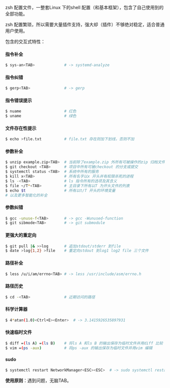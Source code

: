zsh 配置文件，一整套Linux 下的shell 配置（和基本框架），包含了自己使用到的全部功能。

zsh 配置繁琐，所以需要大量插件支持，强大却（插件）不够绝对稳定，适合普通用户使用。

包含的交互式特性：

#### 指令补全

```bash
$ sys-an<TAB>             # -> systemd-analyze
```

#### 指令纠错

```bash
$ gerp<TAB>               # -> gerp
```

#### 指令错误提示

```bash
$ nuame                   # 红色
$ uname                   # 绿色
```

#### 文件存在性提示

```bash
$ echo >file.txt          # file.txt 存在则加下划线，否则不加
```

#### 参数补全

```bash
$ unzip example.zip<TAB>  # 当前除了example.zip 外所有可被操作的zip 归档文件
$ git checkout <TAB>      # 项目中所有可被checkout 的分支或提交
$ systemctl status <TAB>  # 系统中所有的服务
$ kill x<TAB>             # 所有名字以x 开头并有权限杀死的进程
$ ls -<TAB>               # ls 指令所有的选项及其含义
$ file ~/T*<TAB>          # 主目录下所有以T 为开头文件的列表
$ echo $t                 # 所有以t/T 开头的环境变量
# 以及更多智能化的补全
```

#### 参数纠错

```bash
$ gcc -unuse-f<TAB>       # -> gcc -Wunused-function
$ git sibmode<TAB>        # -> git submodule
```

#### 更强大的重定向

```bash
$ git pull |& >>log       # 追加stdout/stderr 到file
$ date >log{1,2} >file    # 重定向stdout 到log1 log2 file 三个文件
```

#### 路径补全

```bash
$ less /u/i/am/errno<TAB> # -> less /usr/include/asm/errno.h
```

#### 路径历史

```bash
$ cd -<TAB>               # 近期访问的路径
```

#### 科学计算器

```bash
$ 4*atan(1.0)<Ctrl+E><Enter>  # -> 3.1415926535897931
```

#### 快速临时文件

```bash
$ diff =(ls A) =(ls B)    # 将ls A 和ls B 的输出保存为临时文件并用diff 比较
$ vim =(ps -aux)          # 将ps -aux 的输出保存为临时文件并用vim 编辑
```

#### sudo

```bash
$ systemctl restart NetworkManager<ESC><ESC>  # -> sudo systemctl restart NetworkManager
```

**使用原则**：遇到问题，无脑TAB。

